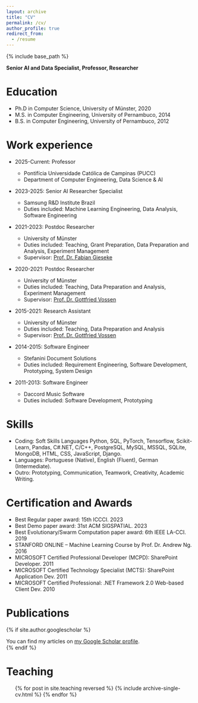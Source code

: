 ```yaml
---
layout: archive
title: "CV"
permalink: /cv/
author_profile: true
redirect_from:
  - /resume
---
```


{% include base_path %}

**Senior AI and Data Specialist, Professor, Researcher**


Education
======
* Ph.D in Computer Science, University of Münster, 2020
* M.S. in Computer Engineering, University of Pernambuco, 2014
* B.S. in Computer Engineering, University of Pernambuco, 2012

Work experience
======
* 2025-Current: Professor 
  * Pontifícia Universidade Católica de Campinas (PUCC)
  * Department of Computer Engineering, Data Science & AI

* 2023-2025: Senior AI Researcher Specialist
  * Samsung R&D Institute Brazil
  * Duties included: Machine Learning Engineering, Data Analysis, Software Engineering

* 2021-2023: Postdoc Researcher
  * University of Münster
  * Duties included: Teaching, Grant Preparation, Data Preparation and Analysis, Experiment Management
  * Supervisor: [Prof. Dr. Fabian Gieseke](https://www.wi.uni-muenster.de/department/mlde/people/fabian-gieseke)

* 2020-2021: Postdoc Researcher
  * University of Münster
  * Duties included: Teaching, Data Preparation and Analysis, Experiment Management
  * Supervisor: [Prof. Dr. Gottfried Vossen](https://www.wi.uni-muenster.de/department/former-groups/dbis/people/gottfried-vossen)

* 2015-2021: Research Assistant
  * University of Münster
  * Duties included: Teaching, Data Preparation and Analysis
  * Supervisor: [Prof. Dr. Gottfried Vossen](https://www.wi.uni-muenster.de/department/former-groups/dbis/people/gottfried-vossen)

* 2014-2015: Software Engineer
  * Stefanini Document Solutions
  * Duties included: Requirement Engineering, Software Development, Prototyping, System Design

* 2011-2013: Software Engineer
  * Daccord Music Software
  * Duties included: Software Development, Prototyping


Skills
======
* Coding: Soft Skills Languages Python, SQL, PyTorch, Tensorflow, Scikit-Learn, Pandas, C#.NET, C/C++,
PostgreSQL, MySQL, MSSQL, SQLite, MongoDB, HTML, CSS, JavaScript, Django.
* Languages: Portuguese (Native), English (Fluent), German (Intermediate). 
* Outro: Prototyping, Communication, Teamwork, Creativity, Academic Writing.


Certification and Awards
======
* Best Regular paper award: 15th ICCCI. 2023
* Best Demo paper award: 31st ACM SIGSPATIAL. 2023
* Best Evolutionary/Swarm Computation paper award: 6th IEEE LA-CCI. 2019
* STANFORD ONLINE – Machine Learning Course by Prof. Dr. Andrew Ng. 2016
* MICROSOFT Certified Professional Developer (MCPD): SharePoint Developer. 2011
* MICROSOFT Certified Technology Specialist (MCTS): SharePoint Application Dev. 2011
* MICROSOFT Certified Professional: .NET Framework 2.0 Web-based Client Dev. 2010


Publications
======

{% if site.author.googlescholar %}
  <div class="wordwrap">You can find my articles on <a href="{{site.author.googlescholar}}">my Google Scholar profile</a>.</div>
{% endif %}
  
<!-- Talks
======
  <ul>{% for post in site.talks reversed %}
    {% include archive-single-talk-cv.html  %}
  {% endfor %}</ul> -->
  
Teaching
======
  <ul>{% for post in site.teaching reversed %}
    {% include archive-single-cv.html %}
  {% endfor %}</ul>

